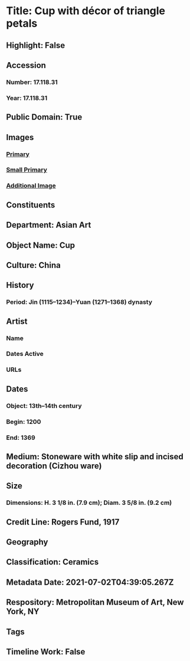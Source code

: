 # Title: Cup with décor of triangle petals
## Highlight: False
## Accession
### Number: 17.118.31
### Year: 17.118.31
## Public Domain: True
## Images
### [Primary](https://images.metmuseum.org/CRDImages/as/original/17_118_31_O1_sf.jpg)
### [Small Primary](https://images.metmuseum.org/CRDImages/as/web-large/17_118_31_O1_sf.jpg)
### [Additional Image](https://images.metmuseum.org/CRDImages/as/original/36861.jpg)
## Constituents
## Department: Asian Art
## Object Name: Cup
## Culture: China
## History
### Period: Jin (1115–1234)–Yuan (1271–1368) dynasty
## Artist
### Name
### Dates Active
### URLs
## Dates
### Object: 13th–14th century
### Begin: 1200
### End: 1369
## Medium: Stoneware with white slip and incised decoration (Cizhou ware)
## Size
### Dimensions: H. 3 1/8 in. (7.9 cm); Diam. 3 5/8 in. (9.2 cm)
## Credit Line: Rogers Fund, 1917
## Geography
## Classification: Ceramics
## Metadata Date: 2021-07-02T04:39:05.267Z
## Respository: Metropolitan Museum of Art, New York, NY
## Tags
## Timeline Work: False